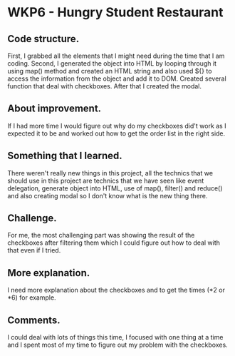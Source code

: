 # WKP6 - Hungry Student Restaurant

## Code structure.

First, I grabbed all the elements that I might need during the time that I am coding. Second, I generated the object into HTML by looping through it using map() method and created an HTML string and also used ${} to access the information from the object and add it to DOM. Created several function that deal with checkboxes. After that I created the modal.

## About improvement.

If I had more time I would figure out why do my checkboxes did't work as I expected it to be and worked out how to get the order list in the right side.

## Something that I learned.

There weren't really new things in this project, all the technics that we should use in this project are technics that we have seen like event delegation, generate object into HTML, use of map(), filter() and reduce() and also creating modal so I don't know what is the new thing there.

## Challenge.

For me, the most challenging part was showing the result of the checkboxes after filtering them which I could figure out how to deal with that even if I tried.

## More explanation.

I need more explanation about the checkboxes and to get the times (*2 or *6) for example.

## Comments.

I could deal with lots of things this time, I focused with one thing at a time and I spent most of my time to figure out my problem with the checkboxes.

